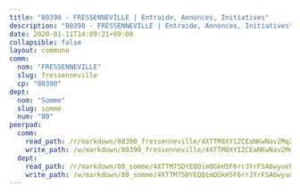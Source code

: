 ```yaml
---
title: "80390 - FRESSENNEVILLE | Entraide, Annonces, Initiatives"
description: "80390 - FRESSENNEVILLE | Entraide, Annonces, Initiatives"
date: 2020-01-11T14:09:21+09:00
collapsible: false
layout: commune
comm:
  nom: "FRESSENNEVILLE"
  slug: fressenneville
  cp: "80390"
dept:
  nom: "Somme"
  slug: somme
  num: "80"
peerpad:
  comm:
    read_path: /r/markdown/80390_fressenneville/4XTTM8XY1ZCEaNKwNav2MqZ4Xjz6Xy826Aqg5HxmQKqVZhaxv
    write_path: /w/markdown/80390_fressenneville/4XTTM8XY1ZCEaNKwNav2MqZ4Xjz6Xy826Aqg5HxmQKqVZhaxv-K3TgU98ckpfdixjEHNnmTKMQ4xic7ZTZ1P34A9oqwiAkiaPZcgZPkujGaZc4jW5DFdzayijgwKF8TGUmPasMRpjuLJCFHihb4H5qSgvGU6HyEYbNBJh7Rqvnx6Co6NRd9aPaJ4XY
  dept:
    read_path: /r/markdown/80_somme/4XTTM75DYEQQimQGkH5F6rrJYrFSA6wyuekdgioEx7v45YjSw
    write_path: /w/markdown/80_somme/4XTTM75DYEQQimQGkH5F6rrJYrFSA6wyuekdgioEx7v45YjSw-K3TgTuB1DbUNHuFo9Fhh6JTUriPx8E5izGkmw9RSNTjUtMFPoZhqqp87szE8th3EytWSHGdhUuQUPjam8aJZh1SdH8pL3ibgUbMdNhU17kjAmSa49LMB2GjXvVwDVurE8mgce3XM
---
```


